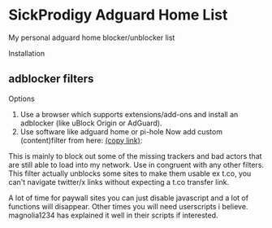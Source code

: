 # SickProdigy Adguard Home List

My personal adguard home blocker/unblocker list

Installation
## adblocker filters

Options
1. Use a browser which supports extensions/add-ons and install an adblocker (like uBlock Origin or AdGuard).
2. Use software like adguard home or pi-hole
Now add custom (content)filter from here: [(copy link)](https://gitea.rcs1.xyz/sickprodigy/adguard-list/raw/branch/main/assets/Filter-1.txt):

This is mainly to block out some of the missing trackers and bad actors that are still able to load into my network.
Use in congruent with any other filters. This filter actually unblocks some sites to make them usable ex t.co, you can't navigate twitter/x links without expecting a t.co transfer link. 

A lot of time for paywall sites you can just disable javascript and a lot of functions will disappear.
Other times you will need userscripts i believe. magnolia1234 has explained it well in their scripts if interested. 